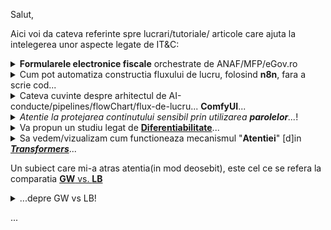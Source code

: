 Salut,

Aici voi da cateva referinte spre lucrari/tutoriale/ articole care ajuta la intelegerea unor aspecte legate de IT&C:

<details>
<summary><b>Formularele electronice fiscale</b> orchestrate de ANAF/MFP/eGov.ro</summary>

 <hr/>
<br/>

[eGuvernare](https://www.e-guvernare.ro/): [formulare fiscale](https://www.anaf.ro/anaf/internet/ANAF/asistenta_contribuabili/declararea_obligatiilor_fiscale/toate_formularele)

Formularele fiscale de tip [PDF-form](https://stackoverflow.com/questions/9139787/how-to-fill-pdf-form-in-php)([soft-A](https://www.sitepoint.com/filling-pdf-forms-pdftk-php/)) sunt [formulare inteligente](https://learn.microsoft.com/en-us/training/browse/?products=windows&subjects=artificial-intelligence), care poseda  validari precum si alte facilitati specifice editarii.

ex. Tutorial Youtube - Completare [Declaratie Unica](https://www.solo.ro/blog/despre-declaratia-unica)[(**DU**)](https://www.youtube.com/watch?v=taL9NjONa2A&ab_channel=VlogdeIT) [**D212**](https://static.anaf.ro/static/10/Anaf/Declaratii_R/declaratie_unica.html)si transmitere in [SPV](https://www.anaf.ro/anaf/internet/ANAF/servicii_online/inregistrare_utilizatori) al [ANAF](https://static.anaf.ro/static/10/Anaf/AsistentaContribuabili_r/Ghid_profesii_liberale_05022021.pdf)

ex. [D200](https://static.anaf.ro/static/10/Anaf/Declaratii_R/AplicatiiDec/Instructiuni_completare_D200.pdf)

Sunt [multe situatii](https://www.reddit.com/r/RoFiscalitate2/comments/1byx0iq/declaratie_unica_venituri_din_freelancing_2024_si/?rdt=46309&onetap_auto=true&one_tap=true) si cred ca ar trebui efectuat un studiu complex legal,financiar si contabil si ...

nu stiu cate persoane se pricep la toate astea....

Puteti gasi aici instructiuni privind depunerea [online](https://static.anaf.ro/static/10/Anaf/Declaratii_R/instructiuni/instructiuni2.6.htm) a declaratiilor

La momentul completarii declaratiilor, inerent(in mod inevitabil) pot aparea [erori](https://static.anaf.ro/static/10/Anaf/declunica/Erori_frecventev5.pdf).

[Corectarea declaratiilor](https://mfinante.gov.ro/documents/35673/254042/Ciofliceanu05.pdf) poate constitui un subiect incitant in relatia cu ANAF.

Trebuie sa vedem si partea plina a paharului si anume ca exista domenii(ex. [agricol](https://www.portalcodulfiscal.ro/completare-declaratie-venituri-din-activitati-agricole-61742.htm)) unde sunt cateva programe de finantare, dar pt asta trebuie sa aveti o activitate de raportare fidela/corecta catre ANAF.


Un [exemplu](https://docs.oasis-open.org/ubl/os-UBL-2.2/xml/UBL-Invoice-2.1-Example.xml) [trivial](https://github.com/Tradeshift/tradeshift-ubl-xsd/blob/master/src/test/resources/org/oasis-open/ubl/examples/UBL-Invoice-2.1-Example-Trivial.xml)(simplu) al unei facturi [UBL 2.1](https://facturis-online.ro/tag/xml-e-factura)

<hr/>
<br/>

</details>

<details>
 <summary>Cum pot automatiza constructia fluxului de lucru, folosind <b>n8n</b>, fara a scrie cod...</summary>
<hr/>
<br/>

Daca vreti sa automatizati([fara cod](https://docs.n8n.io/try-it-out/quickstart/)) fluxul (sa spunem...financiar) de lucru (ex. facturi,plati) atunci puteti opta pt [n8n sau zapier](https://www.hostinger.com/tutorials/what-is-n8n?utm_campaign=Generic-Tutorials-DSA|NT:Se|LO:Other-EU&utm_medium=ppc&gad_source=1&gbraid=0AAAAADMy-hbGbrh6IXeJJ2MZFS9V2fc5Z&gclid=Cj0KCQjw_JzABhC2ARIsAPe3ynom_zR-klNufn1sk5n3PNk8dByNkBcgW2wZFKF0KMzNxnsEnKZVJlkaAh9CEALw_wcB)

Managerul fluxului de lucru [**n8n**](https://luhhu.com/blog/is-n8n-a-rpa) ofera avantajul ca poate fi "selhosted"(autogazduit... si prin urmare/adica beneficiaza de un suport de gaduire gratuit!)...un astfel de exemplu este si acest [proiect-AI](https://github.com/n8n-io/self-hosted-ai-starter-kit).

As mai mentiona faptul ca [**n8n**](https://www.reddit.com/r/n8n/comments/1gchb5j/n8n_as_replacement_for_major_rpa_tools/) se ocupa de integrarea diverselor API-uri, in timp ce un [***RPA***](https://www.zaptest.com/ro/6-tipuri-de-rpa-robotic-process-automation-pe-care-trebuie-sa-le-cunoasteti)-ul se ocupa de crearea de "(ro)boti" care sa inlocuiasca [activitatile/actiunilor-procesuale repetitive ale oamenilor/umane](https://www.sostenia.ro/en/blog/sostenia-blog-1/what-does-rpa-mean-4)(extrage date, completarea automată a formularelor/introducerea de date, logarea în aplicații, mutarea fișierelor și dosarelor și poate efectua multe alte acțiuni...)

<hr/>
<br/>

</details>

<details>
 <summary>Cateva cuvinte despre arhitectul de AI-conducte/pipelines/flowChart/flux-de-lucru... <b>ComfyUI</b>...</summary>

<hr/>
<br/>

Pentru a folosi generatorul-AI [**text-to-2D-Image**](https://comfyui-wiki.com/en/install/install-comfyui/comfyui-desktop-installation-guide), intitulat [**ComfyUI-desktop**](https://www.youtube.com/watch?v=t5F9ehZ7MhQ&ab_channel=FahdMirza), este recomandat sa folosim [NSIS](https://www.electron.build/nsis.html)-[installer(x64)](https://stable-diffusion-art.com/how-to-install-comfyui/)-ul [acesta](https://www.comfy.org/download) pentru ***Windows***(ori ***macOS***; desi se poate instala si sub ***Linux***!); Daca instalati acest produs-desktop([***ComfyUI***](https://github.com/comfyanonymous/ComfyUI)) sub ***Windows*** trabuie sa stiti ca acesta va avea ca "HOME_DIRECTORY" folderul intitulat "[***C:\Users\\{your_user_logged_name}\AppData\Local\Programs\\@comfyorgcomfyui-electron\\***](https://github.com/Comfy-Org/desktop?tab=readme-ov-file)".

Trebuie spus ca ar mai exista si varianta de instalare [***ComfyUI***](https://www.stablediffusiontutorials.com/2024/01/install-comfy-ui-locally.html) intr-un mediu-protejat... folosind [**conda**](https://comfyui.org/en/windows-native-comfyui-install) sau [**venv**](https://www.mimicpc.com/learn/comfyui-beginners-guide).

[***ComfyUI***](https://docs.comfy.org/get_started/first_generation) vă permite să proiectați și să executați conducte(pipeline/workflow) de difuzie-stabila avansate folosind o interfață(grafica-utilizator: UI) bazată pe graf[ic]/noduri/diagramă(desenata...fara a fi nevoiti sa scrieti cod!!!), fiind disponibil pe Windows, Linux și macOS; La prima instalare va va solicita sa instalati versiunea adecvata de [***CheckPoint***](https://blenderneko.github.io/ComfyUI-docs/Core%20Nodes/Loaders/LoadCheckpoint/)([***CkPt***](https://www.youtube.com/watch?v=JPiNFtoBi_Q&ab_channel=ATELIERDESIGNA)).  [***CkPt***](https://www.youtube.com/watch?v=z5Y9L31ug4E&ab_channel=SanningArkitekter)-ul va reduce/elimina zgomotul-latent; Odata cu instalarea nodului [***CkPt***](https://pypi.org/project/comfy-cli/), se vor instala alte 2 modele: 
 - ***CLIP*** - Model utilizat pentru codificarea solicitărilor(prompt-ului) de text.
 - ***VAE***  - Model utilizat pentru codificarea și decodarea imaginilor către și din spațiul-latent.

Asadar, nodul-incarcator(***Checkpoint***) poate fi folosit pentru a *încărca* un *model-de-difuzie*; *Modelele-de-difuzie* sunt folosite pentru a elimina zgomotul-latent. 
<br/>Totodata, acest nod([***Checkpoint***](https://www.youtube.com/watch?v=ndMfwL13HR0&ab_channel=TheAITyrant)) va oferi, de asemenea, modelele ***VAE*** și ***CLIP***, adecvate(corespunzatoare/corelate cu acest[ui] nod-incarcator!).

[***ComfyUI(desktop)***](https://www.gpu-mart.com/blog/how-to-install-comfyui) este de fapt un server. Pentru a ne putea conecta la acest server-***ComfyUI*** sin programele noastre Python, va trtebui mai intai sa instalati un client-***ComfyUI***), folosind urmatoare comanda-shell(cmd.exe ...pt a lansa consola/terminalul si apoi pt introducerea ulterioara a urmatoarei comenzii-DOS):

    pip install comfy-cli

Ar fi util ca in prealabil sa va actualizati versiunea de **pip** , utlizand urmatoarea comanda:

    python.exe -m pip install --upgrade pip

*Remarca*: Este recomandat sa aveti instalata in prealabil, versiunea **3.12** de **Python**!

Apoi urmeaza comanda-shell de instalare:

    comfy install

La final(dupa instalare) vi se va oferi calea folder-ului in care s-au instalat fisierele aferente:
<br/>***C:\Users\\{your_user_logged_name}\Documents\comfy\ComfyUI\\***

Din  [scripturile-python](https://github.com/comfyanonymous/ComfyUI/tree/master/script_examples) date ca exemplu si care fac parte din acest produs/[server](https://www.youtube.com/watch?v=oVS1B1gflL8&ab_channel=PromptingPixels)-[***ComfyUI***](https://medium.com/@next.trail.tech/how-to-use-comfyui-api-with-python-a-complete-guide-f786da157d37), o sa vedeti ca serverul-[***ComfyUI***](https://comfyui.org/en/comfyui-windows-conda-venv) asculta(la adresa-URL: http://127.0.0.1:8188) pe portul ***8188***.

Pentru a accesa contextul grafic-utilizator eu am folosit insa adresa-URL **http://127.0.0.1:8000**, descoperita gratie acestui [articol](https://comfyui-wiki.com/en/faq/how-to-access-comfyui-on-lan); Aceasta adresa-URL poate fi regasita si daca cautati la **settings(rotita dintata)** si apoi click la sectiunea **About**(cautati/afisata in zona *Arguments*).

Daca insa doriti sa instalati versiunea portabila a [***ComfyUI***](https://www.unite.ai/ro/how-to-train-and-use-hunyuan-video-lora-models/) atunci [itinerarul](https://comfyui-wiki.com/en/install/install-comfyui/install-comfyui-on-windows) va fi cu totul altul;
<br/>Asadar pt a instala ***ComfyUI(portable)***(de sub ***Windows***) puteti arunca o privire asura acestui [articol](https://docs.comfy.org/installation/comfyui_portable_windows).

Daca doriti sa instalati managerul-[***ComfyUI***](https://play.kth.se/media/Tutorial+%E2%80%93+How+to+install+ComfyUI+and+ComfyUI+Manager/0_vpfgqb60/462220) atunci probabil ca acest [tutorial](https://stable-diffusion-art.com/comfyui-manager-install/) v-ar putea fi util!

Dupa cum vedeti subiectul [**ComfyUI**](https://www.reddit.com/r/StableDiffusion/comments/1k8kj66/hunyuan_3d_v25_is_awesome/?%24deep_link=true&correlation_id=efc00311-dff0-48f6-82b9-c7e2cde0a222&post_fullname=t3_1k8kj66&post_index=0&ref=email_digest&ref_campaign=email_digest&ref_source=email&utm_content=post_title&%243p=e_as&_branch_match_id=1408733888975067062&utm_medium=Email%20Amazon%20SES&_branch_referrer=H4sIAAAAAAAAA22P0U7DMAxFv6Z769YlWxmTJoSY%2BAE%2BIMoSpzVLk8hJKLzw7bgMeEKKpatz42t7LCXl42ZDYC2WtU5p7TFcNzI9NGIn0wmUziuWkXDAoL2q5E%2Fj0tXIx0Y885vnef3Tb%2BLEgLheir54OKNzNWMMTNibIJTMcns9XF%2F7ntVYw0fVQUmr3sReYVZ6hhwnWKIlp%2B%2FFzgIktWzVyHOhylZvIhF4XThZoWUOznSd3G5b61zX7g6ubw%2Fict%2BaOxDGQqeFENyXYi7KVe%2BD5hEcJ9XfLjcTg4V3djoGBG6JnjR6ZXGAXG5QGT0ljUP4382xkoFfj2EtkzIxFL6e6feYgsXD6pO%2FAxGGQV0ozhno9DQSX%2F8FmIoI6pcBAAA%3D) este unul generos iar eu am insistat un pic pe partea de [*instalare*](https://weirdwonderfulai.art/comfyui/getting-started-with-comfyui-in-2025/). Daca doriti insa sa nu va bateti capul cu acesta operatiune poate va veti indrepta atentia catre [**pinokio**](https://pinokio.computer/).
<br/>**Pinokio** odata [instalat](https://program.pinokio.computer/#/?id=install) va va propune o sumedenie de aplicatii (printre care si... **ComfyUI**) ce pot fi instalate/istalabile cu usurinta printr-un/care sunt aflate la doar ... un [simplu] click [distanta].


<hr/>
<br/>

</details>

<details>
 <summary><i>Atentie la protejarea continutului sensibil prin utilizarea <b>parolelor</b>...</i>!</summary>
 
<hr/>
<br/>

Intr-un mediu online tot mai "influentat" de AI, parolele lungi si complicate nu mai sunt sigure...[PswrdMngr](https://passwords.google.com/options?hl=ro)  & [MFA](https://www.stiripesurse.ro/s-a-schimbat-curentul-in-mediul-online-noile-parole-care-sunt-mult-mai-greu-de-spart-de-catre-hackeri_3662200.html) poate fi solutia salvatoare!

Într-o eră în care parolele pot fi sparte aproape la fel de repede cum sunt create, securitatea digitală reală nu mai înseamnă doar parole lungi, ci și soluții inteligente de protecție, cum ar fi managerii de parole(PswrdMngr) și autentificarea multifactorială(MFA).

Așa cum spun specialiștii citați de DNSC(Directoratul Național de Securitate Cibernetică) și publicația internațională IFL Science,
<br/>"în viitor, parola ta nu va mai fi prima linie de apărare, ci doar o piesă într-un sistem de protecție mult mai complex."

<hr/>
<br/>
</details>

<details>
 <summary>Va propun un studiu legat de <a href="https://ro.wikipedia.org/wiki/Calcul_diferen%C8%9Bial"><b>Diferentiabilitate</b></a>...</summary>

<hr/>
<br/>

O recomandare de lecturare interesanta o constituie si acest [articol](https://levelup.gitconnected.com/create-your-own-differentiable-n-body-simulation-with-python-jax-5868c71be866)

Autorul articolulului ne propune sa ne cream propria noastra [simulare N-body diferențiabilă](https://github.com/pmocz/nbody-jax) (utilizand [Python](https://medium.com/gitconnected/create-your-own-automatically-differentiable-simulation-with-python-jax-46951e120fbb)/[JAX](https://docs.jax.dev/en/latest/quickstart.html)).

Diferențierea automată (**autodiff**) este o tehnică puternică folosită în **AI** pentru a automatiza și a calcula eficient [***gradienții***](https://en.wikipedia.org/wiki/Gradient)(ori daca vreti, modificarile / variabilitatea / fluctuatiile / schimbarea / transformarea sau tranformabilitatea / masurarea sau masura / dinamica / analiza / interogarea / esantionarea / discretizarea/ evolutia / modelarea / simularea / pulsatia *continua/discreta*, in timp-real/temporala, a unei/unor valori oarecare, aferenta unui parametru/semnal/serii-temporal/e), pentru probleme/in scopuri de optimizar[e/i].

***Nota:***
<br/> Pana la urma, un semnal este urmarit/monitorizat/esantionat in timp la intervale de timp egale si oricat posibil de mici si i se masoara valorile asociate unui parametru/indicator(din multimea completa a acestor parametrii care descriu procesul studiat):
<br/> v0,v1,v2... aferent momentelor de timp t0,t1,t2...
<br/>Ceea ce se obtine de fapt este un **sir** de valori!
<br/>Nu cred ca ar fi cu totul eronat daca imediat ce rostiti cuvantul [**gradient**](https://ro.wikipedia.org/wiki/Gradient), v-ati duce cu gandul la  termenul de **sir**(privit ca notiune matematica/abstracta!)
<br/>Trebuie insa sa va raportati si la o marime de referinta strict monotona(strict  crescatoare ori strict descrescatoare) la care se raporteaza(in acest caz **timpul**!) care sa ne ajute sa obtinem o relatie de ordonare a avestor valori(in acest caz o ordonare in timp!-real) a valorilor-amplitudinale/variationale/graduale semnalului nostru/studiat... 
<br/>Asadar sirul de valori ordonat de catre timp ar defini gradientul!
<br/>Daca mai luam in calcul sa spunem o a 2 marime de referinta, hai sa spunem de spatiu(1D,2D,3D...) si am masura variabilitatea nu numai in functie de timp ci si de spatiu atunci am putea vorbi de [**camp de gradient**](https://www.reddit.com/r/AskPhysics/comments/4vnprq/why_does_every_gradient_field_have_to_be_a/?tl=ro)(iar un exemplu care imi vine imediat in minte este cel al campului-conjugat/complex/compus electro-magnetic, care este caracterizat de parametrii/marimile ce masoara intentitatile celor 2 componente E-electric si B-magnetic care vor pulsa/isi vor modifica valorile atat in timp cat si in spatiu)
<br/>In cazul [**campului de gratient**](https://math.fandom.com/ro/wiki/C%C3%A2mp_de_temperatur%C4%83) vom iscodi/interoga/urmari/monitoriza variabialitatea semnalului(E si /sau B) in functie/dependent[a] de 2 marimi de referinta(in acest caz, in functie de spatiu=localizare si timp=dimensiunea temporala), folosind deci o plasa/grid bidimensional(Spatiu X Timp) de noduri de esantionare/observare/referinta.
<br/>Ambele marimi folosite ca referinta pt observabilitatea unui fenomen/semnal/proces, atat Spatiul cat si Timpul fiind considerate marimi ordonatoare si cu/de aspect uniform-continuu(pot forma/alege o plasa de noduri, ds X dt,  egal distantate la nivelul fiecarei axe, si oricat de mici, atat in adancimea/axa spatiului, cat si pe axa timpului).
<br/>Aceasta plasa de esantionare ne va ajuta sa surprindem/analizam semnalul(campul de gradient = camp-gradient = [gradient-camp](https://ro.wikipedia.org/wiki/C%C3%A2mp_vectorial)) al unei marimi-de-proces, in acest caz, fie ea marimea/instensitatea campului electric E(s,t), fie intensitatea componentei magnetice B(s,t), permitandu-ne astfel sa prelevam un sir de valori sau in acest caz 2 sirururi de valori/pulsatii/ondulatii(E0,E1,E2,... respectiv B1,B2,B3...) pt fiecare nod al plasei de esantionare bidimensionale ds X dt.
<br/>Trebuie spus ca avand o plasa bi-dimensionala bazata pe 2 marimi de referinta ordonate/ordonabile(in acest caz, Spatiul si Timpul) atunci in mod evident vom avea si o anumita ordine de parcurgere a nodurilor plasei si deci pe cale de consecinta si o anumita ordine de esantionare/investigare.
<br/>Va rog sa va amintiti cum reprezentam in spatiul tridimensinal (T X S X E respectiv T X S X B, sau mai general/abbstract, a.k.a X,Y,Z) cele 2 marimi E(t,s)  si respectiv B(t,s) ce caracterizeaza campul electro-magnetic.
<br/>La finalul acestei note, trebuie sa mai atrag insa, atentia asupra marimii de esantionare Spatiu, care poate avea acceptiuni/cazuri diferite de expandare: 1D(s=x), 2D(s=x,y) sau 3D(s=x,y,z);
<br/>Va rog sa sesizati diferenta dintre factorul de variabilitate Timp(t), care este unidimensional si cvasi-factorul de variabilitate Spatiu(s) care poate imbraca/aduce/veni cu 3 forme de variabilitate uni-,bi-,tri-...dimensionala, care pe cale de consecinta, va schimba in mod adecvat, dimensiunea plasei de/cu noduri de referinta/esantionare.
<br/>Va rog sa mai constatati ca un semnal cu un comportament de schimbre a valorii de tip oscilatoriu/ciclic/repetabilitate va avea/lua/atinge, in mod inevitabil/determinist, (doar) un set de valori limitat/predictibil/determinat. 
<br/>In aceste conditii, in anumite noduri ale retelei de esantionare(ds X dt), s-ar putea sa regasim aceste valori, la un nivel valoric, de evolutie, de amplitudine/potential/pondere/grad egal[a](adica, in anumite puncte-nodale ale suprafetei/grilei/retelei de esantionale, semnalul sa inregistreze, in timpul exapnsiunii sale, aceiasi valoare-amplitudinala/de inaltime/de nivel a semnalului); Toate aceste puncte de acelasi(uneori, in mod grosier se pot permite anumite limite de abatare, caz in care vom spune ca sunt aproximativ-egale sau aproximativ-aceleasi) nivel de amplitudine formeaza un asa-numit *front-de-unda* sau o **linie de camp/ curba de nivel**(trasabilitate/monitorizare cu aspect de [curba-inchisa](https://traseeromania.ro/wiki/cum-recunosti-relieful-dupa-curbele-de-nivel-de-pe-harta/))
<br/>As vrea sa mai spun si faptul ca, marimea urmarita/monitorizata, in functie de anumite marimi de referinta(S X T) poate fi oricare alta in loc de E si B: [H](https://traseeromania.ro/wiki/cum-recunosti-relieful-dupa-curbele-de-nivel-de-pe-harta/)-inaltimea reliefului exprimata sa spunem in metri, [T°](https://ro.wikipedia.org/wiki/Gradient_de_temperatur%C4%83)-temperatura aerului exprimata in °C sau °K, [G](https://www.pajisti-grassland.ro/wp-content/uploads/2022/04/Gradientica-editia-II-.pdf)-granularitatea solului...; In aceiasi masura, marimile care alcatuiesc plasa de noduri de referinta, pot constitui/reprezentate de orice/oricare fel de criterii de referinta de care depinde marimea/marimile analizat[a/e].
<br/>Chiar daca imaginea dimensionala se opreste in mod intuitiv la 3D, trebuie sa spun ca depententa este de ordinul m*f(cu m si f sunt numere naturale nenule=N*) unde m reprezinta cardinalitatea marimilor monitorizate/cercetata/observata iar n reprezinta cardinalitatea factorilor de care depinde marimea observabila.
<br/>Asadar in acest context,  reprezentarile [**vectoriale**](https://math.fandom.com/ro/wiki/C%C3%A2mp_vectorial) si cele [**matriciale**](https://ro.wikipedia.org/wiki/Matrice_hessian%C4%83), pot deveni deveni "insuficiente", motiv pt care apare in acest joc(de reprezentare) un alt termen(destul de vehiculat in epoca AI!)...[***tensorul***](https://ro.wikipedia.org/wiki/C%C3%A2mp_tensorial)!

Tehnica **autodiff** ne permite sa rezolvăm, spre exemplu ... o *ecuație de [advecție-difuzie](/https://sd.utcb.ro/wp-content/uploads/2021/02/Rezumat-teza-de-doctorat-RO_Andreea-Savu.pdf)* (care descrie evoluția/[difuzia](https://ro.wikipedia.org/wiki/Legile_lui_Fick)/expansiunea în timp a [poluării](https://miro.medium.com/v2/resize:fit:600/format:webp/1*s6Mf3tlEP-sjIhfM9-QqQw.gif)) utilizand in acest caz metoda [***diferențelor-finite***](https://www.scribd.com/document/371258895/Metoda-Diferentelor-Finite); Termenul  **advecție** poate fi asumat ca fiind curgere!.

<br/>Obiectivul final al acestui [demers](https://www.lmn.pub.ro/~daniel/ElectromagneticModelingDoctoral/Tutorials/carte_FEM-ME-DI-final2012.pdf) ar (putea) fi, de fapt, acela de a a gasi raspunsul la urmatoarea întrebare:

 - Care sunt valorile parametrilor de intrare care conduc la un scenariu „cel mai rău caz”(vazut ca un punct-(de)-extrem adica de maxim sau minim local/global, ori ca un punct-(de)-inflexiune!...sau daca vreti un punct-temporal-de interes/important/optim in [evolutia](https://dspace.upt.ro/jspui/bitstream/123456789/754/3/BUPT_TD_Alice%20Ghitescu.pdf) sa ca si semnal/deci dependent de timp) într-un eveniment-de-poluare?


Articolul recomandat ne propune, exercițiul de codificare [recreaționala](https://www.google.com/search?q=topologie+diferentiala&rlz=1C1CHBF_enRO1132RO1132&oq=topologie+diferentiala&gs_lcrp=EgZjaHJvbWUyBggAEEUYOTIHCAEQIRigATIHCAIQIRiPAjIHCAMQIRiPAjIHCAQQIRiPAtIBCjEwOTgxajBqMTWoAgiwAgHxBcICk3BcohD58QXCApNwXKIQ-Q&sourceid=chrome&ie=UTF-8), in scopul de a  revizui [***problema gravitațională a N-corpuri***(unde N poate fi spre exemplu 3)](https://ro.wikipedia.org/wiki/Problema_celor_trei_corpuri) și de a învăța cum să scriem o implementare [**diferențiabilă**](https://www.yumpu.com/ro/document/read/51879075/calcul-diferential-si-integral-notite-de-curs)(evolutia/miscarea in timp...amintiti-va va rog, de pilda ca: viteza este/ne arata/masoara diferentiala-temporala a spatiului adica ds/dt=v(t) sau mai simplu spus viteza de schimbare  imi arata/masoara cum se modifica/schimba/modifica in timp, spatiul studiat/masurat) pentru a rezolva o problemă-de-inginerie-inversă . 
<br/>Aventura acestui demers presupune sa cream o *simulare* a unui [**sistem-dinamic-de-particule**](https://ro.wikipedia.org/wiki/Sistem_dinamic) care *interacționează-gravitațional* ***unele-cu-altele***.
<br/>Un astfel de sistem poate descrie orbitele planetelor din Sistemul-Solar sau stelelor din Galaxia noastră. 
<br/>Vom rezolva apoi o problemă-inversă, care consta in  găsirea unui *set inițial de viteze* care evoluează sistemul într-o [*configurație-țintă*](https://miro.medium.com/v2/resize:fit:600/format:webp/1*KQdMKNGYIQHF2MDTApDe1g.gif)(ex configuratia dorita ar putea fi cea a unei/de forma unei inimi sau a unui contur curbiliniu gen curba-cardioida.

Cred ca si acest [articol](https://mofu-dev.com/en/blog/stable-fluids/) merita studiat avand in vedere faptul ca reprezinta o [implementare](https://fluid-threejs.netlify.app/)-[NodeJS](https://github.com/mnmxmx/fluid-three) interesanta a "Fluidelor stabile"  utilizand ThreeJS/WebGL; Este un prilej de a intelege **ecuația-diferentiala-partiala  Navier-Stokes**!

<hr/>
<br/>

</details>

<details>
 <summary>Sa vedem/vizualizam cum functioneaza mecanismul "<b>Atentiei</b>" [d]in <a href="https://github.com/tensorflow/tensor2tensor/tree/master"><i><b>Transformers</b></i></a>...</summary>

 <hr/>

 [IA explicabilă: Vizualizarea **atenției** în Transformers](https://www.comet.com/site/blog/explainable-ai-for-transformers/)

 Inainte de toate, hai sa amintim/fixam/clarificam(macar partial!), 2 notiuni/termeni/**concepte-AI**, pe care le intalnim in titlul acestui articol :
 <br/>
  
  - Un ***transformator***([Transformer](https://simple.wikipedia.org/wiki/Transformer_(machine_learning_model))) este un model de calculator utilizat pentru deep-learning(DL), un tip de învățare-automată(ML) în care computerele se învață singure(computer-ul autodidact).

  - [**Atenția**](https://en.wikipedia.org/wiki/Attention_(machine_learning)) este o metodă de învățare-automată(ML) care determină importanța-relativă a fiecărei componente dintr-o secvență în raport cu celelalte componente din acea secvență(*o componenta "se refera/raporteaza (relativ) la" celelalte componente intr-un grad/nivel de importanta mai mare sau mai mic*!).
    <br/>În procesarea-limbajului-natural(NLP) , importanța este reprezentată de ponderi „*soft*” atribuite fiecărui cuvânt dintr-o propoziție.
    <br/>Mai general, [**atenția**](https://appinventiv.com/blog/transformer-vs-rnn/) codifică/incorporeaza <b>vectori</b> numiți încorporări de [token](https://en.wikipedia.org/wiki/Generative_artificial_intelligence)-uri pe o secvență cu lățime fixă , care poate varia de la zeci la milioane de token-uri în dimensiune.
     <br/>Spre deosebire de ponderile „*hard*”, care sunt calculate în timpul *trecerii-de antrenament-invers*, ponderile „*soft*” există doar în *trecerea-înainte* și, prin urmare, se *schimbă/modifica*... cu fiecare pas al inputului/intrarii.
    <br/>Proiectele anterioare au implementat mecanismul-de-**atenție** într-un sistem-de-traducere(conversie)-a-limbajului de tip rețea(Network)-Neuronală-Recurentă-serială(***RNN***), dar un design mai recent, și anume ***transformatorul***([***Transformer**](https://blog.gopenai.com/comparing-rnn-lstm-gru-and-transformer-12dd8c134255)) , (care) a [eliminat](https://medium.com/@roelljr/the-ultimate-guide-rnns-vs-transformers-vs-diffusion-models-5e841a8184f3) ***RNN***-ul secvențial/serial(care este lent) și s-a bazat mai mult pe schema-de-**atenție**-paralelă(care este mai rapidă).

 [...](https://www.google.com/search?q=.gif+AI+attention+learning++flowchart&sca_esv=b69c0981c8b5228b&rlz=1C1CHBF_enRO1132RO1132&udm=2&biw=1920&bih=911&sxsrf=AHTn8zrpuvD9Dig2iejSxmRfrk0U6ze1iw%3A1745910185404&ei=qXkQaIW0GJKIxc8Pl5Dj2AI&ved=0ahUKEwjFrKSj1vyMAxUSRPEDHRfIGCsQ4dUDCBI&uact=5&oq=.gif+AI+attention+learning++flowchart&gs_lp=EgNpbWciJS5naWYgQUkgYXR0ZW50aW9uIGxlYXJuaW5nICBmbG93Y2hhcnRIlIUBUKUJWJ19cAF4AJABAJgBfKAByA6qAQQwLjE2uAEDyAEA-AEBmAIAoAIAmAMAiAYBkgcAoAfQBbIHALgHAA&sclient=img)
    
 In acest [articol](https://www.comet.com/site/blog/explainable-ai-for-transformers/), explorăm unul(**BertViz**) dintre cele mai populare instrumente-pentru/de-vizualizare[a] caracteristicii-distinctive-principale(**atenția**) a arhitecturilor [***Transformatoarelor***](https://simple.wikipedia.org/wiki/Transformer_(machine_learning_model))(sau de tip "***Transformers***"!): mecanismul-**Atenției**.

 [***BertViz***](https://pypi.org/project/bertviz/1.0.0/) este un instrument(deci este un auxiliar/utilitar/paleativ/de-prim-ajutor) open-source care vizualizează mecanismul-de-[**atenție**](https://en.wikipedia.org/wiki/Attention_%28machine_learning%29) al modelelor-de-transformare(***Transformers***) la mai multe **scări**, inclusiv la : 
 
  - nivel de [***model***](https://h2o.ai/wiki/ai-models/),
  - la nivel de [***cap/head***](https://blog.gopenai.com/building-affordable-high-performance-ai-models-with-multi-head-latent-attention-mla-71a9b2a4ef47) și
  - la nivel de [***neuron***](https://ro.wikipedia.org/wiki/Neuron). 

<details>
 <summary>Hai sa mai <a href="https://commons.wikimedia.org/wiki/File:Attention-animated.gif">"fabulam"</a> putin pe seama <a href="https://prezi.com/qwxf-kykirht/mecanismele-atentiei/">"atentiei"</a> ...! </summary>

 <hr/>
 
[*Nota*](https://www.google.com/search?q=semiotica+frazelor+propozitiilor+semantica&sca_esv=1ae1f5a229be0f0a&rlz=1C1CHBF_enRO1132RO1132&sxsrf=AHTn8zr762HZ7mTIlhdbmjfamN6mYjPsNQ%3A1745922010447&ei=2qcQaK6IG8iExc8P3_nDyQE&ved=0ahUKEwiu3fOpgv2MAxVIQvEDHd_8MBkQ4dUDCBE&uact=5&oq=semiotica+frazelor+propozitiilor+semantica&gs_lp=Egxnd3Mtd2l6LXNlcnAiKnNlbWlvdGljYSBmcmF6ZWxvciBwcm9wb3ppdGlpbG9yIHNlbWFudGljYTIFEAAY7wUyBRAAGO8FMgUQABjvBTIFEAAY7wVI7BdQpgVYnBZwAXgBkAEAmAHEAaAB1guqAQQwLjEwuAEDyAEA-AEBmAILoAL0C8ICChAAGLADGNYEGEfCAgUQIRigAcICBxAhGKABGArCAgQQIRgVmAMAiAYBkAYIkgcFMS45LjGgB84osgcFMC45LjG4B-4L&sclient=gws-wiz-serp):
<br/>***Transformerii*** nu au doar un singur ***cap/head***, ci mai multe *capete - de - atenție* din partea mai multor capete , ca să fim preciși. 
<br/>Fiecare cap se concentrează pe diferite aspecte ale *relațiilor(semantice)* dintre elemente/componente, oferind o înțelegere(a sensului sau a semanticii) mai cuprinzătoare/completa a secvenței(de text). 
<br/>Este ca și cum ai avea o echipă de experți/capete, fiecare cu propria [***perspectivă(punct de vedere semantic)***](https://commons.wikimedia.org/wiki/File:Attention-animated.gif), care lucrează împreună pentru a analiza datele.
<br/>Se retin/memoreaza/se-fac-latente temporar acele portiuni-de-text din istoria ingerarii textului care reprezinta interes d.p.d.v. al intelegerii(latenta=intarziere=memorare pe termen limitat/temporar=retinerea atentiei/focusului ca si cand ai pune lupa/ai mari sau ai pune in evidenta anumite lucruri importante pt o scurta perioada necesare pt a intelege o locutiune-textuala curenta/viitoare, in contextul acumulat/memorat [d]in trecut, context sau portiuni ale acestuia care este eliminat/debarasat/decumulat cand acesta devine nerelevat/nesemnificativ); 
<br/>Astfel contextul se formeaza/metamorforzeaza/schimba/preschimba [d/pr]in acumulari si decumulari succesive de componente/elemente importante-conjuctural pt a servi intelegerii-textuale curente si viitoare(cumva lucreaza ca un baraj/lac de acumulare(pt o [hidrocentrala](https://ro.wikipedia.org/wiki/Hidrocentral%C4%83)/pescarie/lac de agrement... sa spunem) din calea unui fluviu care trebuie sa mentina un anumit nivel de convenienta intre anumite limite,minim,nivel/cota-de-**atentie**,maxim=nivelul de la care trebuie deschisa ecluza de evacuare-fortata, pt a putea produce energie-electrica)!; 
<br/>Cota de atentie este de fapt o cota de atentie inferioara caz in care trebuie sa te pregatesti sa inchizi ecluza si in cazul atingerii unui minim sa inchizi ecluza ca sa inceapa acumularea si un alt nivel/cota de atentie superioara cand trebuie sa te pregatesti sa decumulezi/deschizi ecluza in cazul/la momentul atingerii unui maxim de acumulare); Este vorba de acumulare/stocare/memorare si decumulare/consum/uitare in scopul/din dorinta de a regla/mentine procesul de mentinere a cotei de acumulare intr-un anumit interval [min,max], unde sunt prevazute, in plus, inca alte 2 nivele/niveluri de atentie/interes/interesante, foarte apropiate de punctele-extreme(min si max), care au rolul/scopul de preventie/pregatire/siguranta! Alte niveluri aflate intre aceste 2 cote de interes/interesante nu prezinta nici-un interes si deci pot fi ignorate!
<br/>Acest [reglaj dimensional/de dimensiune](https://commons.wikimedia.org/wiki/File:Attention-animated.gif) se refera la dimensiunea/marimea contextului-relevant stocat pt a fi utilizat la momentul analizarii/intelegerii noului continut/text-candidat.

<br/>Asadar pt o mai buna "intelegere" a subiectului ["cap-de-atentie"](https://github.com/tensorflow/tensor2tensor/tree/master) ar fi recomandabil sa va indreptati ["atentia/focusul"](https://pluria.co/ro/blog/atentia-ca-instrument-de-conectare) catre termeni ca [sintaxa](https://dacoromania.inst-puscariu.ro/articole/2018_1/29_XXIII_(2018_nr.1)[Pages%20017%20-%20026].pdf), [**semantica**](https://ro.wikipedia.org/wiki/Semantic%C4%83), [insiruire/siruri/seturi/serii/familii/multimi... de semne/simboluri-grafice/litere si alte semne...precum si raporturile se subordonare/nivel/grad/ierarhizare ori sinonimie/relationare semantica](https://monoskop.org/images/d/db/Sebeok_Thomas_Semnele_o_introducere_in_semiotica_2002.pdf), [**semiotica**](https://ro.wikipedia.org/wiki/Semiotic%C4%83), [pragmatica](https://ro.wikipedia.org/wiki/Pragmatic%C4%83), [gramatica](http://www.institutuldefilosofie.ro/request.php?269), [...](http://www.institutuldefilosofie.ro/request.php?503)


 <hr/>

</details>


[***BertViz***](https://medium.com/data-science/deconstructing-bert-part-2-visualizing-the-inner-workings-of-attention-60a16d86b5c1) este un instrument de explicabilitate/examinare/consultare/introspectie-vizuala într-un domeniu (**NLP**) care este altfel notoriu de opac(greu de vizualizat cu ochiul liber). 
 <br/>Și, în ciuda numelui său, [***BertViz***](https://www.datafranca.org/wiki/BertViz) <ins>nu funcționează doar pe</ins> modelul [**BERT**](https://en.wikipedia.org/wiki/BERT_(language_model))(Bidirectional Encoder Representations from Transformers). 
 <br/>API-ul ***BertViz*** acceptă multe modele-de-limbaj(LM-uri)-***transformator***, inclusiv[ **GPT2** ori **T5**](https://aiplanet.com/learn/llm-bootcamp/module-6/2350/pre-trained-transformer-models-t5-and-gpt2)(învățărea-prin-transfer/transfer-learning/[**TL**](https://blog.dailydoseofds.com/p/transfer-learning-fine-tuning-multitask) cu un **transformator** text-text unificat”), [**BART**](https://huggingface.co/docs/transformers/v4.34.1/model_doc/bart) și majoritatea modelelor **HuggingFace**([**HF**](https://huggingface.co/docs/transformers/attention)).
 <br/>*Nota*: **BART** folosește o arhitectură standard **seq2seq**/traducere(traslatare/conversie)-automată cu un codificator-bidirecțional(cum ar fi [BERT](https://huggingface.co/docs/transformers/model_doc/bert)) și un decodificator stânga-dreapta (cum ar fi [GPT](https://medium.com/@reyhaneh.esmailbeigi/bert-gpt-and-bart-a-short-comparison-5d6a57175fca))

 
 <br>Continuați să [citiți](https://www.comet.com/site/blog/explainable-ai-for-transformers/) pentru a afla mai multe despre [**BertViz**](https://github.com/jessevig/bertviz) și despre cum puteți încorpora acest instrument-de-vizualizare-a-**atenției** în fluxul de lucru [NLP](https://en.wikipedia.org/wiki/Neuro-linguistic_programming) și [MLOps](https://en.wikipedia.org/wiki/MLOps) cu [Comet](https://en.wikipedia.org/wiki/Comet_(programming)).  

<a href="https://github.com/jessevig/bertviz"><img src="https://raw.githubusercontent.com/jessevig/bertviz/master/images/head-view.gif"></a>

*Nota*: 
<br/>***grosimea liniei*** inseamna/codifica/reprezinta ***nivelul de importanta-relativa*** a componentei-analizate(sursa), in raport cu/la fiecare componenta-tinta(destinatie) a secventei-sintactice(ordinea cuvintelor/token-ilor din/in propozitie sau o portiune/chunk/bucata a acesteia) de cuvinte/tokeni de intrare!;
<br/>Practic avem un graf orientat(de la sursa catre destinatie) cu nodurile reprezentate de tokeni/cuvinte ale propozitiei analizate si cu muchii/linii/drumuri/asocieri avand ***grosimi diferite*** in functie de nivelul importantei(de interes);
<br/>***Grosimea***/greutatea/importanta/accentuarea poate [fi] "cititita/vazuta/reliefata/scoate-in-evidenta" intr-o cheie/traducere/translatare/conversie de ***etichetare-semantica*** a liniilor/muchiilor cu semantica: componenta/cuvantul/tokenul-Sursa se-refera-la/se-raporteaza-la/are-un- interes/este-interesata-de(in sens [semantic/de-inteles/de-intelegere-a](https://lamarr-institute.org/blog/bert-model/) component[a/ei]/cuvantul/tokenul-Destinatie intr-un mod/grad=grosime mai mare/mic[a]!

<br/><i>Bonus</i>: De asemenea la finalul acestui [articol](https://www.comet.com/site/blog/explainable-ai-for-transformers/) aveti cateva link-uri de resurse interesante!

 La final, tot legat de subiectul **Transfomers**, va propun spre lectura si aceste cateva subiecte:

 - [**Transformers**JS](https://github.com/stefanache/MFP-ANAF-RO/tree/main/python/TransformersJS)
 - [**DIFF-Transformers**](https://github.com/stefanache/MFP-ANAF-RO/tree/main/python/Trasformers_differential)
 - ...

 <hr/>

</details>


 Un subiect care mi-a atras atentia(in mod deosebit), este cel ce se refera la comparatia [**GW** vs. **LB**](https://www.linkedin.com/posts/akash-shivankar_a-picture-is-worth-1000-words-activity-7225542366898577408-fYyM/)

<details>
 <summary>...depre GW vs LB!</summary>

<hr/>

API Gateway vs Load Balancer — Care este diferența?

Un API Gateway(**API-GW**) acționează ca un singur punct de intrare pentru clienți, 
<br/>gestionând:

 - rutarea cererilor,
 - compoziția protocolului și
 - traducerea protocolului. 

<br/>Simplifică interacțiunile clienților cu microserviciile și 
<br/>oferă funcții precum:

 - limitarea ratei,
 - autentificarea,
 - monitorizarea și ...
 - ... multe altele.

Un gateway API(**API-GW**) este ideal pentru *arhitecturile-de-microservicii* care au nevoie de gestionarea centralizată(***integrată***) a solicitărilor API.

<hr/>

Echilibratorii de încărcare(**LB**) sunt preocupați de direcționarea cererilor clienților pe mai multe servere pentru a distribui sarcina și a preveni blocajele. <br/>Acest lucru()scalarea folosind **LB**-urile) ajută la maximizarea randamentului, la reducerea timpului de răspuns și la optimizarea utilizării resurselor.

Un echilibrator de încărcare(**LB**) este esențial pentru aplicațiile care necesită ***disponibilitate ridicată***, *distribuind traficul* pe mai multe servere.

<hr/>

Gateway-urile API(**API-GW**) se concentrează pe gestionarea solicitărilor și comunicarea cu microservicii, 
<br/>în timp ce Load Balancers(**LB**) se concentrează pe distribuția traficului și gestionarea sarcinii serverului.

Gateway-urile API(**API-GW**) funcționează la nivelul aplicației (L7), 
<br/>în timp ce Load Balancers(**LB**) pot funcționa atât la nivel de transport (L4), cât și la nivel de aplicație (L7).

Gateway-urile API(**API-GW**) oferă funcții precum rutare, limitare a ratei, autentificare, descoperirea serviciilor, validarea parametrilor, întrerupătoare și multe altele. 
<br/>Load Balancers(**LB**) se ocupă de distribuția traficului și de failover.

Pe scurt, API-Gateway-urile(**API-GW**) gestionează și securizează apelurile API,
<br/>în timp ce Load Balancers(**LB**) asigură o distribuție eficientă a traficului.

 <a href="https://www.linkedin.com/posts/akash-shivankar_a-picture-is-worth-1000-words-activity-7225542366898577408-fYyM/"><img src="https://github.com/stefanache/MFP-ANAF-RO/blob/main/tutoriale/1722505726550.gif">GB vs. LB</img></a>

<hr/>

</details> 

...
